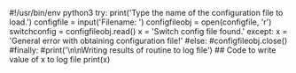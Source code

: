 #!/usr/bin/env python3
try:
    print('Type the name of the configuration file to load.')
    configfile = input('Filename: ')
    configfileobj = open(configfile, 'r')
    switchconfig = configfileobj.read()
    x = 'Switch config file found.'
except:
    x = 'General error with obtaining configuration file!'
#else:
    #configfileobj.close()
#finally:
    #print('\n\nWriting results of routine to log file')
    ## Code to write value of x to log file
    print(x)